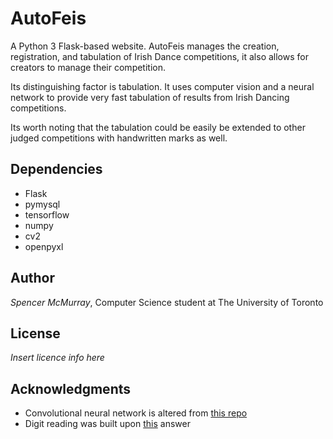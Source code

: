 # AutoFeis

A Python 3 Flask-based website. AutoFeis manages the creation, registration,
and tabulation of Irish Dance competitions, it also allows for creators to
manage their competition.

Its distinguishing factor is tabulation. It uses computer vision and a neural network
to provide very fast tabulation of results from Irish Dancing competitions.

Its worth noting that the tabulation could be easily be extended to other judged 
competitions with handwritten marks as well.

## Dependencies

* Flask
* pymysql
* tensorflow
* numpy
* cv2
* openpyxl

## Author

*Spencer McMurray*, Computer Science student at The University of Toronto

## License

*Insert licence info here*

## Acknowledgments

* Convolutional neural network is altered from [this repo](https://github.com/Hvass-Labs/TensorFlow-Tutorials)
* Digit reading was built upon [this](https://stackoverflow.com/questions/51867834/recognizing-handwritten-digits-off-a-scanned-image) answer

